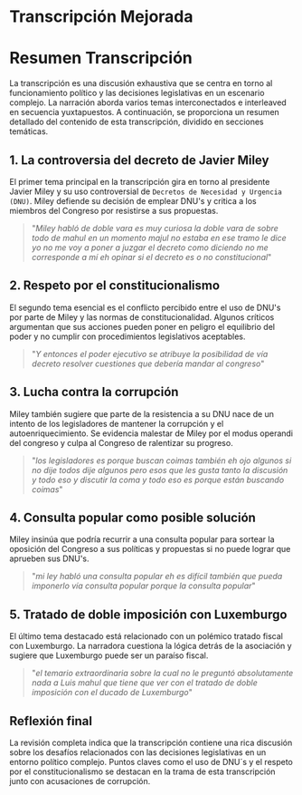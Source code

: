 # Transcripción Mejorada

# Resumen Transcripción 

La transcripción es una discusión exhaustiva que se centra en torno al funcionamiento político y las decisiones legislativas en un escenario complejo. La narración aborda varios temas interconectados e interleaved en secuencia yuxtapuestos. A continuación, se proporciona un resumen detallado del contenido de esta transcripción, dividido en secciones temáticas.

## 1. La controversia del decreto de Javier Miley 

El primer tema principal en la transcripción gira en torno al presidente Javier Miley y su uso controversial de `Decretos de Necesidad y Urgencia (DNU)`. Miley defiende su decisión de emplear DNU's y critica a los miembros del Congreso por resistirse a sus propuestas.

> "*Miley habló de doble vara es muy curiosa la doble vara de sobre todo de mahul en un momento majul no estaba en ese tramo le dice yo no me voy a poner a juzgar el decreto como diciendo no me corresponde a mí eh opinar si el decreto es o no constitucional*"

## 2. Respeto por el constitucionalismo 

El segundo tema esencial es el conflicto percibido entre el uso de DNU's por parte de Miley y las normas de constitucionalidad. Algunos críticos argumentan que sus acciones pueden poner en peligro el equilibrio del poder y no cumplir con procedimientos legislativos aceptables.

> "*Y entonces el poder ejecutivo se atribuye la posibilidad de vía decreto resolver cuestiones que debería mandar al congreso*"

## 3. Lucha contra la corrupción 

Miley también sugiere que parte de la resistencia a su DNU nace de un intento de los legisladores de mantener la corrupción y el autoenriquecimiento. Se evidencia malestar de Miley por el modus operandi del congreso y culpa al Congreso de ralentizar su progreso.

> "*los legisladores es porque buscan coimas también eh ojo algunos si no dije todos dije algunos pero esos que les gusta tanto la discusión y todo eso y discutir la coma y todo eso es porque están buscando coimas*"

## 4. Consulta popular como posible solución 

Miley insinúa que podría recurrir a una consulta popular para sortear la oposición del Congreso a sus políticas y propuestas si no puede lograr que aprueben sus DNU's.

> "*mi ley habló una consulta popular eh es difícil también que pueda imponerlo vía consulta popular porque la consulta popular*"

## 5. Tratado de doble imposición con Luxemburgo 

El último tema destacado está relacionado con un polémico tratado fiscal con Luxemburgo. La narradora cuestiona la lógica detrás de la asociación y sugiere que Luxemburgo puede ser un paraíso fiscal.

> "*el temario extraordinaria sobre la cual no le preguntó absolutamente nada a Luis mahul que tiene que ver con el tratado de doble imposición con el ducado de Luxemburgo*"

## Reflexión final 

La revisión completa indica que la transcripción contiene una rica discusión sobre los desafíos relacionados con las decisiones legislativas en un entorno político complejo. Puntos claves como el uso de DNU´s y el respeto por el constitucionalismo se destacan en la trama de esta transcripción junto con acusaciones de corrupción.
